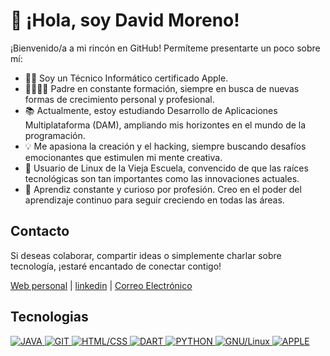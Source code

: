 # 👋 ¡Hola, soy David Moreno! 

¡Bienvenido/a a mi rincón en GitHub! Permíteme presentarte un poco sobre mí:

- 👨‍💻 Soy un Técnico Informático certificado Apple.
- 👨‍👩‍👧‍👦 Padre en constante formación, siempre en busca de nuevas formas de crecimiento personal y profesional.
- 📚 Actualmente, estoy estudiando Desarrollo de Aplicaciones Multiplataforma (DAM), ampliando mis horizontes en el mundo de la programación.
- 💡 Me apasiona la creación y el hacking, siempre buscando desafíos emocionantes que estimulen mi mente creativa.
- 🐧 Usuario de Linux de la Vieja Escuela, convencido de que las raíces tecnológicas son tan importantes como las innovaciones actuales.
- 📖 Aprendiz constante y curioso por profesión. Creo en el poder del aprendizaje continuo para seguir creciendo en todas las áreas.

## Contacto

Si deseas colaborar, compartir ideas o simplemente charlar sobre tecnología, ¡estaré encantado de conectar contigo!

[Web personal](http://82.223.50.169/wordpress/) | [linkedin](https://www.linkedin.com/in/srtecnico/) | [Correo Electrónico](mailto:elarreglador@protonmail.com)

## Tecnologias
<a href="http://82.223.50.169/wordpress/index.php/tag/java/">
<img src="http://82.223.50.169/wordpress/wp-content/uploads/2023/08/Tecnologias-Java.png" alt="JAVA">
</a>
<a href="http://82.223.50.169/wordpress/index.php/tag/git/">
<img src="http://82.223.50.169/wordpress/wp-content/uploads/2023/08/Tecnologias-Git.png" alt="GIT">
</a>
<a href="http://82.223.50.169/wordpress/index.php/tag/HTML/">
<img src="http://82.223.50.169/wordpress/wp-content/uploads/2023/08/Tecnologias-HTML-CSS.png" alt="HTML/CSS">
</a>
<a href="http://82.223.50.169/wordpress/index.php/tag/dart/">
<img src="http://82.223.50.169/wordpress/wp-content/uploads/2023/08/Tecnologias-Dart.png" alt="DART">
</a>
<a href="http://82.223.50.169/wordpress/index.php/tag/python/">
<img src="http://82.223.50.169/wordpress/wp-content/uploads/2023/08/Tecnologias-Python.png" alt="PYTHON">
</a>
<a href="http://82.223.50.169/wordpress/index.php/tag/linux/">
<img src="http://82.223.50.169/wordpress/wp-content/uploads/2023/08/Tecnologias-GNU-Linux.png" alt="GNU/Linux">
</a>
<a href="http://82.223.50.169/wordpress/index.php/tag/Apple/">
<img src="http://82.223.50.169/wordpress/wp-content/uploads/2023/08/Tecnologias-Apple.png" alt="APPLE">
</a>

